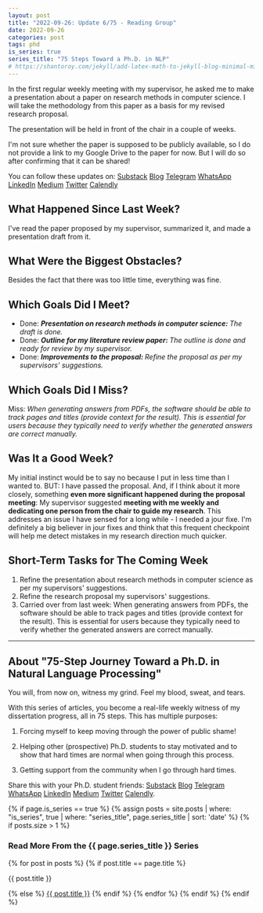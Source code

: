```yaml
---
layout: post
title: "2022-09-26: Update 6/75 - Reading Group"
date: 2022-09-26
categories: post
tags: phd
is_series: true
series_title: "75 Steps Toward a Ph.D. in NLP"
# https://shantoroy.com/jekyll/add-latex-math-to-jekyll-blog-minimal-mistakes/
---
```

<script type="text/javascript" async
    src="https://cdnjs.cloudflare.com/ajax/libs/mathjax/2.7.6/MathJax.js?config=TeX-MML-AM_CHTML">
</script>

<script type="text/x-mathjax-config">
    MathJax.Hub.Config({
        extensions: ["tex2jax.js"],
        jax: ["input/TeX", "output/HTML-CSS"],
        tex2jax: {
        inlineMath: [ ['$','$'], ["\\(","\\)"] ],
        displayMath: [ ['$$','$$'], ["\\[","\\]"] ],
        processEscapes: true
        },
        "HTML-CSS": { availableFonts: ["TeX"] }
    });
</script>

In the first regular weekly meeting with my supervisor, he asked me to make a presentation about a paper on research methods in computer science. I will take the methodology from this paper as a basis for my revised research proposal.

The presentation will be held in front of the chair in a couple of weeks.

I'm not sure whether the paper is supposed to be publicly available, so I do not provide a link to my Google Drive to the paper for now. But I will do so after confirming that it can be shared!

You can follow these updates on: [Substack](https://nlpjourney.substack.com/) [Blog](https://janspoerer.github.io/phdstudies/) [Telegram](https://t.me/+gmkAaVlKPh4xZTky) [WhatsApp](https://chat.whatsapp.com/F6901LMMJWIGlxrahkgBcq) [LinkedIn](https://www.linkedin.com/in/janspoerer/) [Medium](https://medium.com/@janspoerer/about) [Twitter](https://twitter.com/JanSpoerer) [Calendly](https://calendly.com/janspoerer/60m-private)

## What Happened Since Last Week?

I've read the paper proposed by my supervisor, summarized it, and made a presentation draft from it.

## What Were the Biggest Obstacles?

Besides the fact that there was too little time, everything was fine.

## Which Goals Did I Meet?

<ul>
  <li>Done: <i><b>Presentation on research methods in computer science: </b>The draft is done.</i></li>
  <li>Done: <i><b>Outline for my literature review paper: </b>The outline is done and ready for review by my supervisor.</i></li>
  <li>Done: <i><b>Improvements to the proposal: </b>Refine the proposal as per my supervisors' suggestions.</i></li>
</ul>

## Which Goals Did I Miss?

Miss: *When generating answers from PDFs, the software should be able to track pages and titles (provide context for the result). This is essential for users because they typically need to verify whether the generated answers are correct manually.*

## Was It a Good Week?

My initial instinct would be to say no because I put in less time than I wanted to. BUT: I have passed the proposal. And, if I think about it more closely, something **even more significant happened during the proposal meeting**: My supervisor suggested **meeting with me weekly and dedicating one person from the chair to guide my research**. This addresses an issue I have sensed for a long while - I needed a jour fixe. I'm definitely a big believer in jour fixes and think that this frequent checkpoint will help me detect mistakes in my research direction much quicker. 

## Short-Term Tasks for The Coming Week

<ol>
  <li>Refine the presentation about research methods in computer science as per my supervisors' suggestions.</li>
  <li>Refine the research proposal my supervisors' suggestions.</li>
  <li>Carried over from last week: When generating answers from PDFs, the software should be able to track pages and titles (provide context for the result). This is essential for users because they typically need to verify whether the generated answers are correct manually.</li>
</ol>

____________________________________

## About "75-Step Journey Toward a Ph.D. in Natural Language Processing"

You will, from now on, witness my grind. Feel my blood, sweat, and tears.

With this series of articles, you become a real-life weekly witness of my dissertation progress, all in 75 steps. This has multiple purposes: 

1) Forcing myself to keep moving through the power of public shame!

2) Helping other (prospective) Ph.D. students to stay motivated and to show that hard times are normal when going through this process. 

3) Getting support from the community when I go through hard times.

Share this with your Ph.D. student friends: [Substack](https://nlpjourney.substack.com/) [Blog](https://janspoerer.github.io/phdstudies/) [Telegram](https://t.me/+gmkAaVlKPh4xZTky) [WhatsApp](https://chat.whatsapp.com/F6901LMMJWIGlxrahkgBcq) [LinkedIn](https://www.linkedin.com/in/janspoerer/) [Medium](https://medium.com/@janspoerer/about) [Twitter](https://twitter.com/JanSpoerer) [Calendly](https://calendly.com/janspoerer/60m-private).

{% if page.is_series == true %}
    {% assign posts = site.posts | where: "is_series", true | where: "series_title", page.series_title | sort: 'date' %}
    {% if posts.size > 1 %}
        
<h3 class="text-success p-3 pb-0">Read More From the {{ page.series_title }} Series</h3>
        {% for post in posts %}
                {% if post.title == page.title %}
<p class="nav-link bullet-pointer mb-0">{{ post.title }}</p>
                {% else %}
<a class="nav-link bullet-hash" href="{{ post.url }}">{{ post.title }}</a>
                {% endif %}
        {% endfor %}
    {% endif %}
{% endif %}